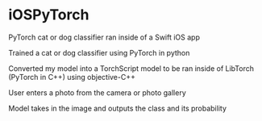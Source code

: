 # iOSPyTorch
PyTorch cat or dog classifier ran inside of a Swift iOS app

Trained a cat or dog classifier using PyTorch in python

Converted my model into a TorchScript model to be ran inside of LibTorch (PyTorch in C++) using objective-C++

User enters a photo from the camera or photo gallery 

Model takes in the image and outputs the class and its probability
